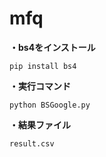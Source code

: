 # mfq

**・bs4をインストール**

`pip install bs4`

**・実行コマンド**

`python BSGoogle.py`

**・結果ファイル**

`result.csv`
